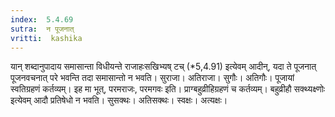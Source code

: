 ```yaml
---
index:  5.4.69
sutra:  न पूजनात्
vritti:  kashika 
---
```


यान् शब्दानुपादाय समासान्ता विधीयन्ते राजाहःसखिभ्यष् टच् (*5,4.91) इत्येवम् आदीन्, यदा ते पूजनात् पूजनवचनात् परे भवन्ति तदा समासान्तो न भवति। सुराजा। अतिराजा। सुगौः। अतिगौः। पूजायां स्वतिग्रहणं कर्तव्यम्। इह मा भूत्, परमराजः, परमगवः इति। प्राग्बहुव्रीहिग्रहणं च कर्तव्यम्। बहुव्रीहौ सक्थ्यक्ष्णोः इत्येवम् आदौ प्रतिषेधो न भवति। सुसक्थः। अतिसक्थः। स्वक्षः। अत्यक्षः।

